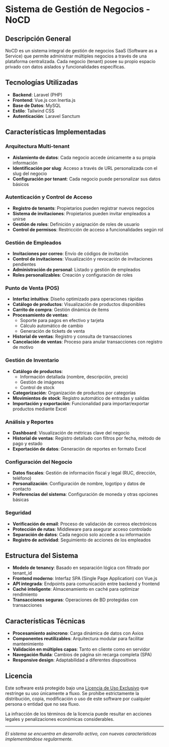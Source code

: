 # Sistema de Gestión de Negocios - NoCD

## Descripción General

NoCD es un sistema integral de gestión de negocios SaaS (Software as a Service) que permite administrar múltiples negocios a través de una plataforma centralizada. Cada negocio (tenant) posee su propio espacio privado con datos aislados y funcionalidades específicas.

## Tecnologías Utilizadas

- **Backend**: Laravel (PHP)
- **Frontend**: Vue.js con Inertia.js
- **Base de Datos**: MySQL
- **Estilo**: Tailwind CSS
- **Autenticación**: Laravel Sanctum

## Características Implementadas

### Arquitectura Multi-tenant

- **Aislamiento de datos**: Cada negocio accede únicamente a su propia información
- **Identificación por slug**: Acceso a través de URL personalizada con el slug del negocio
- **Configuración por tenant**: Cada negocio puede personalizar sus datos básicos

### Autenticación y Control de Acceso

- **Registro de tenants**: Propietarios pueden registrar nuevos negocios
- **Sistema de invitaciones**: Propietarios pueden invitar empleados a unirse
- **Gestión de roles**: Definición y asignación de roles de usuario
- **Control de permisos**: Restricción de acceso a funcionalidades según rol

### Gestión de Empleados

- **Invitaciones por correo**: Envío de códigos de invitación
- **Control de invitaciones**: Visualización y revocación de invitaciones pendientes
- **Administración de personal**: Listado y gestión de empleados
- **Roles personalizables**: Creación y configuración de roles

### Punto de Venta (POS)

- **Interfaz intuitiva**: Diseño optimizado para operaciones rápidas
- **Catálogo de productos**: Visualización de productos disponibles
- **Carrito de compra**: Gestión dinámica de ítems
- **Procesamiento de ventas**:
  - Soporte para pagos en efectivo y tarjeta
  - Cálculo automático de cambio
  - Generación de tickets de venta
- **Historial de ventas**: Registro y consulta de transacciones
- **Cancelación de ventas**: Proceso para anular transacciones con registro de motivo

### Gestión de Inventario

- **Catálogo de productos**:
  - Información detallada (nombre, descripción, precio)
  - Gestión de imágenes
  - Control de stock
- **Categorización**: Organización de productos por categorías
- **Movimientos de stock**: Registro automático de entradas y salidas
- **Importación y exportación**: Funcionalidad para importar/exportar productos mediante Excel

### Análisis y Reportes

- **Dashboard**: Visualización de métricas clave del negocio
- **Historial de ventas**: Registro detallado con filtros por fecha, método de pago y estado
- **Exportación de datos**: Generación de reportes en formato Excel

### Configuración del Negocio

- **Datos fiscales**: Gestión de información fiscal y legal (RUC, dirección, teléfono)
- **Personalización**: Configuración de nombre, logotipo y datos de contacto
- **Preferencias del sistema**: Configuración de moneda y otras opciones básicas

### Seguridad

- **Verificación de email**: Proceso de validación de correos electrónicos
- **Protección de rutas**: Middleware para asegurar acceso controlado
- **Separación de datos**: Cada negocio solo accede a su información
- **Registro de actividad**: Seguimiento de acciones de los empleados

## Estructura del Sistema

- **Modelo de tenancy**: Basado en separación lógica con filtrado por tenant_id
- **Frontend moderno**: Interfaz SPA (Single Page Application) con Vue.js
- **API integrada**: Endpoints para comunicación entre backend y frontend
- **Caché inteligente**: Almacenamiento en caché para optimizar rendimiento
- **Transacciones seguras**: Operaciones de BD protegidas con transacciones

## Características Técnicas

- **Procesamiento asíncrono**: Carga dinámica de datos con Axios
- **Componentes reutilizables**: Arquitectura modular para facilitar mantenimiento
- **Validación en múltiples capas**: Tanto en cliente como en servidor
- **Navegación fluida**: Cambios de página sin recarga completa (SPA)
- **Responsive design**: Adaptabilidad a diferentes dispositivos

## Licencia

Este software está protegido bajo una [Licencia de Uso Exclusivo](LICENSE) que restringe su uso únicamente a fluxo. Se prohíbe estrictamente la distribución, copia, modificación o uso de este software por cualquier persona o entidad que no sea fluxo.

La infracción de los términos de la licencia puede resultar en acciones legales y penalizaciones económicas considerables.

---

*El sistema se encuentra en desarrollo activo, con nuevas características implementándose regularmente.*
